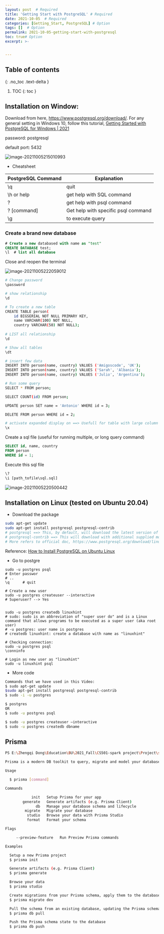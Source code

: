 ```yaml
---
layout: post  # Required
title: 'Getting Start with PostgreSQL' # Required
date: 2021-10-05  # Required
categories: [Getting_Start, PostgreSQL] # Option
tags: []  # Option
permalink: 2021-10-05-getting-start-with-postgresql
toc: true# Option
excerpt: >- 	


---
```








## Table of contents

{: .no_toc .text-delta }

1. TOC
{: toc }





## Installation on Window:



Download from here, https://www.postgresql.org/download/. For any general setting in Windows 10, follow this tutorial, [Getting Started with PostgreSQL for Windows | 2021](https://www.youtube.com/watch?v=BLH3s5eTL4Y)



password: postgresql

default port: 5432

![image-20211005215010993](../images/all_in_one/image-20211005215010993.png)





- Cheatsheet

| PostgreSQL Command | Explanation                         |
| ------------------ | ----------------------------------- |
| \q                 | quit                                |
| \h or help         | get help with SQL command           |
| \?                 | get help with psql command          |
| \? [command]       | Get help with specific psql command |
| \g                 | to execute query                    |



### Create a brand new database

```sql
# Create a new databased with name as "test"
CREATE DATABASE test;
\l	# list all database
```

Close and reopen the terminal

![image-20211005222059012](../images/all_in_one/image-20211005222059012.png)


```bash
# Change password
\password

# show relationship
\d

# To create a new table
CREATE TABLE person(
	id BIGSERIAL NOT NULL PRIMARY KEY,
    name VARCHAR(100) NOT NULL,
    country VARCHAR(50) NOT NULL);
   
# LIST all relationship
\d

# Show all tables
\dt

# insert few data
INSERT INTO person(name, country) VALUES ('Amigoscode', 'UK');
INSERT INTO person(name, country) VALUES ('Sarah', 'Albania');
INSERT INTO person(name, country) VALUES ('Julio', 'Argentina');

# Run some query
SELECT * FROM person;

SELECT COUNT(id) FROM person;

UPDATE person SET name = 'Antonio' WHERE id = 3;

DELETE FROM person WHERE id = 2;

# activate expanded display on ==> Usefull for table with large column
\x
````



Create a sql file (useful for running multiple, or long query command)

```sql
SELECT id, name, country
FROM person
WHERE id = 1;
```



Execute this sql file

```cmd
\?
\i [path_tofile\sql.sql]
```

![image-20211005220500442](../images/all_in_one/image-20211005220500442.png)





## Installation on Linux (tested on Ubuntu 20.04)

- Download the package

```bash
sudo apt-get update
sudo apt-get install postgresql postgresql-contrib
# postgresql ==> This, by default, will download the latest version of postgresql
# postgresql-contrib ==> This will download with additional supplied modules (part of the postgresql-xx package in version 10 and later)
# More refers to official doc, https://www.postgresql.org/download/linux/ubuntu/
```

Reference: [How to Install PostgreSQL on Ubuntu Linux](https://www.youtube.com/watch?v=VNy2nhho9Pg)



- Go to postgre

```bah
sudo -u postgres psql
# Enter passwor
# ..
\q		# quit

# Create a new user
sudo -u postgres createuser --interactive
# Superuser? --> Yes


sudo -u postgres createdb linuxhint
# sudo: sudo is an abbreviation of "super user do" and is a Linux command that allows programs to be executed as a super user (aka root user)
# -u postgres: user name is postgres
# createdb linuxhint: create a database with name as "linuxhint"

# Checking connection:
sudo -u postgres psql
\conninfo

# Login as new user as "linuxhint"
sudo -u linuxhint psql
```



- More code

```bash
Commands that we have used in this Video:
$ sudo apt-get update
$sudo apt-get install postgresql postgresql-contrib
$ sudo -i -u postgres

$ postgres          
OR
$ sudo -u postgres psql

$ sudo -u postgres createuser –interactive
$ sudo -u postgres createdb dbname
```





## Prisma



```bash
PS E:\Zhengqi Dong\Education\BU\2021_Fall\CS501-spark project\Project\se-team-mejia\backend> npx prisma

Prisma is a modern DB toolkit to query, migrate and model your database (https://prisma.io)

Usage

  $ prisma [command]

Commands

            init   Setup Prisma for your app
        generate   Generate artifacts (e.g. Prisma Client)
              db   Manage your database schema and lifecycle
         migrate   Migrate your database
          studio   Browse your data with Prisma Studio
          format   Format your schema

Flags

     --preview-feature   Run Preview Prisma commands

Examples

  Setup a new Prisma project
  $ prisma init

  Generate artifacts (e.g. Prisma Client)
  $ prisma generate

  Browse your data
  $ prisma studio

  Create migrations from your Prisma schema, apply them to the database, generate artifacts (e.g. Prisma Client)
  $ prisma migrate dev

  Pull the schema from an existing database, updating the Prisma schema
  $ prisma db pull

  Push the Prisma schema state to the database
  $ prisma db push
```


